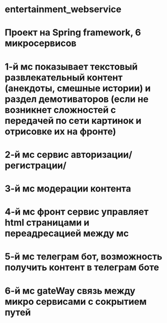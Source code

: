 # entertainment_webservice
# Проект на Spring framework, 6 микросервисов
# 1-й мс показывает текстовый развлекательный контент (анекдоты, смешные истории) и раздел демотиваторов (если не возникнет сложностей с передачей по сети картинок и отрисовке их на фронте)
# 2-й мс сервис авторизации/ регистрации/ 
# 3-й мс модерации контента
# 4-й мс фронт сервис управляет html страницами и переадресацией между мс
# 5-й мс телеграм бот, возможность получить контент в телеграм боте
# 6-й мс gateWay связь между микро сервисами с сокрытием путей 